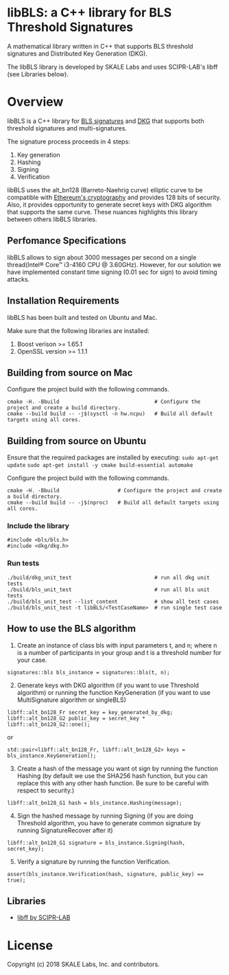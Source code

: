 # libBLS: a C++ library for BLS Threshold Signatures
 
A mathematical library written in C++ that supports BLS threshold signatures and Distributed Key Generation (DKG).

The libBLS library is developed by SKALE Labs and uses SCIPR-LAB's libff (see Libraries below).

# Overview
libBLS is a C++ library for [BLS signatures](https://doi.org/10.1007%2F3-540-45682-1_30) and [DKG](https://doi.org/10.1007%2F3-540-48910-X_21) that supports both threshold signatures and multi-signatures. 

The signature process proceeds in 4 steps:

1. Key generation
2. Hashing
3. Signing
4. Verification

libBLS uses the alt_bn128 (Barreto-Naehrig curve) elliptic curve to be compatible with [Ethereum's cryptography](https://ethereum.github.io/yellowpaper/paper.pdf) and provides 128 bits of security. Also, it provides opportunity to generate secret keys with DKG algorithm that supports the same curve. These nuances highlights this library between others libBLS libraries.

## Perfomance Specifications

libBLS allows to sign about 3000 messages per second on a single thread(Intel® Core™ i3-4160 CPU @ 3.60GHz).
However, for our solution we have implemented constant time signing (0.01 sec for sign) to avoid timing attacks.

## Installation Requirements

libBLS has been built and tested on Ubuntu and Mac.

Make sure that the following libraries are installed:
1. Boost verison >= 1.65.1
2. OpenSSL version >= 1.1.1

## Building from source on Mac
Configure the project build with the following commands.
```
cmake -H. -Bbuild                               # Configure the project and create a build directory.
cmake --build build -- -j$(sysctl -n hw.ncpu)   # Build all default targets using all cores.
```

## Building from source on Ubuntu
Ensure that the required packages are installed by executing:
```sudo apt-get update```
```sudo apt-get install -y cmake build-essential automake```

Configure the project build with the following commands.
```
cmake -H. -Bbuild                   # Configure the project and create a build directory.
cmake --build build -- -j$(nproc)   # Build all default targets using all cores.
```

### Include the library
```
#include <bls/bls.h>
#include <dkg/dkg.h>
```

### Run tests
```
./build/dkg_unit_test                           # run all dkg unit tests
./build/bls_unit_test                           # run all bls unit tests
./build/bls_unit_test --list_content            # show all test cases
./build/bls_unit_test -t libBLS/<TestCaseName>  # run single test case
```

## How to use the BLS algorithm
1. Create an instance of class bls with input parameters t, and n; where n is a number of participants in your group and t is a threshold number for your case.
```
signatures::bls bls_instance = signatures::bls(t, n);
```
2. Generate keys with DKG algorithm (if you want to use Threshold algorithm) or running the function KeyGeneration (if you want to use MultiSignature algorithm or singleBLS)
```
libff::alt_bn128_Fr secret_key = key_generated_by_dkg;
libff::alt_bn128_G2 public_key = secret_key * libff::alt_bn128_G2::one();
```
or
```
std::pair<libff::alt_bn128_Fr, libff::alt_bn128_G2> keys = bls_instance.KeyGeneration();
```
3. Create a hash of the message you want ot sign by running the function Hashing (by default we use the SHA256 hash function, but you can replace this with any other hash function. Be sure to be careful with respect to security.)
```
libff::alt_bn128_G1 hash = bls_instance.Hashing(message);
```
4. Sign the hashed message by running Signing (if you are doing Threshold algorithm, you have to generate common signature by running SignatureRecover after it)
```
libff::alt_bn128_G1 signature = bls_instance.Signing(hash, secret_key);
```
5. Verify a signature by running the function Verification.
```
assert(bls_instance.Verification(hash, signature, public_key) == true);
```

## Libraries
- [libff by SCIPR-LAB](http://www.scipr-lab.org/)

# License

Copyright (c) 2018 SKALE Labs, Inc. and contributors.
